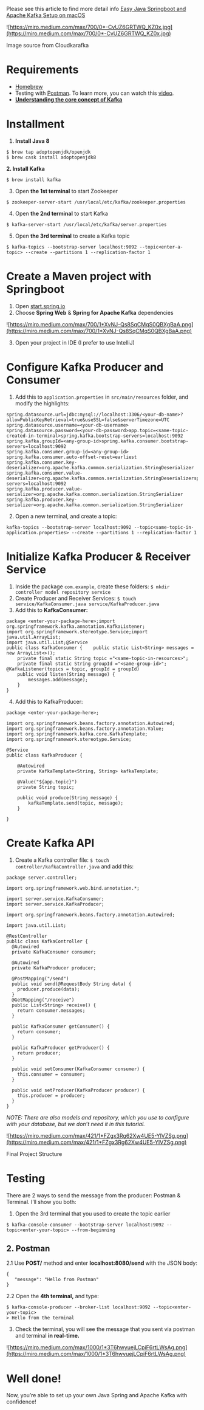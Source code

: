 Please see this article to find more detail info [Easy Java Springboot and Apache Kafka Setup on macOS](https://levelup.gitconnected.com/easy-java-springboot-apache-kafka-setup-on-macos-ceb481e167f8)

![https://miro.medium.com/max/700/0*-CvUZ6GRTWQ_KZ0x.jpg](https://miro.medium.com/max/700/0*-CvUZ6GRTWQ_KZ0x.jpg)

Image source from Cloudkarafka

# **Requirements**

- [Homebrew](https://brew.sh/)
- Testing with [Postman](https://www.postman.com/). To learn more, you can watch this [video](https://www.youtube.com/watch?v=t5n07Ybz7yI&feature=emb_logo).
- **[Understanding the core concept of Kafka](https://www.youtube.com/watch?v=udnX21__SuU)**

# **Installment**

1. **Install Java 8**

```
$ brew tap adoptopenjdk/openjdk
$ brew cask install adoptopenjdk8
```

**2. Install Kafka**

```
$ brew install kafka
```

3. Open **the 1st terminal** to start Zookeeper

```
$ zookeeper-server-start /usr/local/etc/kafka/zookeeper.properties
```

4. Open **the 2nd terminal** to start Kafka

```
$ kafka-server-start /usr/local/etc/kafka/server.properties
```

5. Open **the 3rd terminal** to create a Kafka topic

```
$ kafka-topics --bootstrap-server localhost:9092 --topic<enter-a-topic> --create --partitions 1 --replication-factor 1
```

# **Create a Maven project with Springboot**

1. Open [start.spring.io](https://start.spring.io/)
2. Choose **Spring Web** & **Spring for Apache Kafka** dependencies

![https://miro.medium.com/max/700/1*XvNJ-Qs8SqCMqS0QBXgBaA.png](https://miro.medium.com/max/700/1*XvNJ-Qs8SqCMqS0QBXgBaA.png)

3. Open your project in IDE (I prefer to use IntelliJ)

# **Configure Kafka Producer and Consumer**

1. Add this to `application.properties` in `src/main/resources` folder, and modify the highlights:

```
spring.datasource.url=jdbc:mysql://localhost:3306/<your-db-name>?allowPublicKeyRetrieval=true&useSSL=false&serverTimezone=UTC
spring.datasource.username=<your-db-username>
spring.datasource.password=<your-db-password>app.topic=<same-topic-created-in-terminal>spring.kafka.bootstrap-servers=localhost:9092
spring.kafka.groupId=<any-group-id>spring.kafka.consumer.bootstrap-servers=localhost:9092
spring.kafka.consumer.group-id=<any-group-id>
spring.kafka.consumer.auto-offset-reset=earliest
spring.kafka.consumer.key-deserializer=org.apache.kafka.common.serialization.StringDeserializer
spring.kafka.consumer.value-deserializer=org.apache.kafka.common.serialization.StringDeserializerspring.kafka.producer.bootstrap-servers=localhost:9092
spring.kafka.producer.value-serializer=org.apache.kafka.common.serialization.StringSerializer
spring.kafka.producer.key-serializer=org.apache.kafka.common.serialization.StringSerializer
```

2. Open a new terminal, and create a topic:

```
kafka-topics --bootstrap-server localhost:9092 --topic<same-topic-in-application.properties> --create --partitions 1 --replication-factor 1
```

# **Initialize Kafka Producer & Receiver Service**

1. Inside the package `com.example`, create these folders: `$ mkdir controller model repository service`
2. Create Producer and Receiver Services: `$ touch service/KafkaConsumer.java service/KafkaProducer.java`
3. Add this to **KafkaConsumer:**

```
package <enter-your-package-here>;import org.springframework.kafka.annotation.KafkaListener;
import org.springframework.stereotype.Service;import java.util.ArrayList;
import java.util.List;@Service
public class KafkaConsumer {    public static List<String> messages = new ArrayList<>();
    private final static String topic ="<same-topic-in-resources>";
    private final static String groupId ="<same-group-id>";    @KafkaListener(topics = topic, groupId = groupId)
    public void listen(String message) {
        messages.add(message);
    }
}
```

4. Add this to KafkaProducer:

```
package <enter-your-package-here>;

import org.springframework.beans.factory.annotation.Autowired;
import org.springframework.beans.factory.annotation.Value;
import org.springframework.kafka.core.KafkaTemplate;
import org.springframework.stereotype.Service;

@Service
public class KafkaProducer {

    @Autowired
    private KafkaTemplate<String, String> kafkaTemplate;

    @Value("${app.topic}")
    private String topic;

    public void produce(String message) {
        kafkaTemplate.send(topic, message);
    }

}
```

# **Create Kafka API**

1. Create a Kafka controller file: `$ touch controller/kafkaController.java` and add this:

```
package server.controller;

import org.springframework.web.bind.annotation.*;

import server.service.KafkaConsumer;
import server.service.KafkaProducer;

import org.springframework.beans.factory.annotation.Autowired;

import java.util.List;

@RestController
public class KafkaController {
  @Autowired
  private KafkaConsumer consumer;

  @Autowired
  private KafkaProducer producer;

  @PostMapping("/send")
  public void send(@RequestBody String data) {
    producer.produce(data);
  }
  @GetMapping("/receive")
  public List<String> receive() {
    return consumer.messages;
  }

  public KafkaConsumer getConsumer() {
    return consumer;
  }

  public KafkaProducer getProducer() {
    return producer;
  }

  public void setConsumer(KafkaConsumer consumer) {
    this.consumer = consumer;
  }

  public void setProducer(KafkaProducer producer) {
    this.producer = producer;
  }
}
```

*NOTE: There are also models and repository, which you use to configure with your database, but we don’t need it in this tutorial.*

![https://miro.medium.com/max/421/1*FZgx3Rg62Xw4UE5-YlVZSg.png](https://miro.medium.com/max/421/1*FZgx3Rg62Xw4UE5-YlVZSg.png)

Final Project Structure

# **Testing**

There are 2 ways to send the message from the producer: Postman & Terminal. I’ll show you both:

1. Open the 3rd terminal that you used to create the topic earlier

```
$ kafka-console-consumer --bootstrap-server localhost:9092 --topic<enter-your-topic> --from-beginning
```

## **2. Postman**

2.1 Use **POST/** method and enter **localhost:8080/send** with the JSON body:

```
{
   "message": "Hello from Postman"
}
```

2.2 Open the **4th terminal,** and type:

```
$ kafka-console-producer --broker-list localhost:9092 --topic<enter-your-topic>
> Hello from the terminal
```

3. Check the terminal, you will see the message that you sent via postman and terminal **in real-time.**

![https://miro.medium.com/max/1000/1*3T6hwyuejLCpiF6rtLWsAg.png](https://miro.medium.com/max/1000/1*3T6hwyuejLCpiF6rtLWsAg.png)

# **Well done!**

Now, you’re able to set up your own Java Spring and Apache Kafka with confidence!
